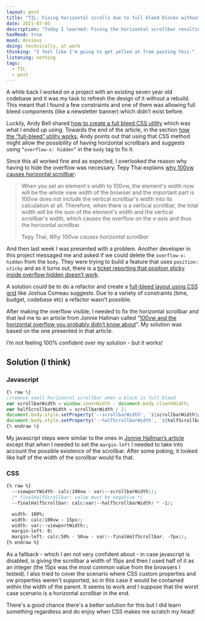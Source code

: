 ```yaml
---
layout: post
title: "TIL: Fixing horizontal scrolls due to full bleed blocks without overflow: hidden"
date: 2021-07-05
description: "Today I learned: Fixing the horizontal scrollbar resulting from a full bleed utility without overflow: hidden."
hasMood: true
mood: Anxious
doing: technically, at work
thinking: "I feel like I'm going to get yelled at from posting this."
listening: nothing
tags: 
  - TIL
  - post
---
```


<p>A while back I worked on a project with an existing seven year old codebase and it was my task to refresh the design of it without a rebuild. This meant that I found a few constraints and one of them was allowing full bleed components (like a newsletter banner) which didn’t exist before.</p>

<p>Luckily, Andy Bell shared <a href="https://piccalil.li/tutorial/creating-a-full-bleed-css-utility/">how to create a full bleed CSS utility</a> which was what I ended up using. Towards the end of the article, in the section <a href="https://piccalil.li/tutorial/creating-a-full-bleed-css-utility/#heading-how-the-%22full-bleed%22-utility-works">how the “full-bleed” utility works</a>, Andy points out that using that CSS method might allow the possibility of having horizontal scrollbars and suggests using <code>“overflow-x: hidden”</code> in the <code>body</code> tag to fix it.</p>

<p>Since this all worked fine and as expected, I overlooked the reason why having to hide the overflow was necessary. Tepy Thai explains <a href="https://tepy.dev/til/why-100vw-causes-horizontal-scroll">why 100vw causes horizontal scrollbar</a>:</p>

<blockquote cite="https://tepy.dev/til/why-100vw-causes-horizontal-scroll">
  <p>When you set an element's width to 100vw, the element's width now will be the whole view width of the browser and the important part is 100vw does not include the vertical scrollbar's width into its calculation at all. Therefore, when there is a vertical scrollbar, the total width will be the sum of the element's width and the vertical scrollbar's width, which causes the overflow on the x-axis and thus the horizontal scrollbar.</p>
  <footer>Tepy Thai, <cite>Why 100vw causes horizontal scrollbar</cite></footer>
</blockquote>

<p>And then last week I was presented with a problem. Another developer in this project messaged me and asked if we could delete the <code>overflow-x: hidden</code> from the <code>body</code>. They were trying to build a feature that uses <code>position: sticky</code> and as it turns out, there is a <a href="https://github.com/w3c/csswg-drafts/issues/865">ticket reporting that position sticky inside overflow hidden doesn’t work</a>.</p>

<p>A solution could be to do a refactor and create a <a href="https://www.joshwcomeau.com/css/full-bleed/">full-bleed layout using CSS grid</a> like Joshua Comeau suggests. Due to a variety of constraints (time, budget, codebase etc) a refactor wasn’t possible.</p>

<p>After making the overflow visible, I needed to fix the horizontal scrollbar and that led me to an article from Jonnie Hallman called “<a href="https://destroytoday.com/blog/100vw-and-the-horizontal-overflow-you-probably-didnt-know-about">100vw and the horizontal overflow you probably didn’t know about</a>”. My solution was based on the one presented in that article.</p>

<p>I’m not feeling 100% confident over my solution - but it works!</p>

## Solution (I think)

### Javascript

``` js
{% raw %}
//remove small horizontal scrollbar when a block is full bleed
var scrollbarWidth = window.innerWidth - document.body.clientWidth;
var halfScrollbarWidth = scrollbarWidth / 2;
document.body.style.setProperty('--scrollbarWidth', `${scrollbarWidth}px`);
document.body.style.setProperty('--halfScrollbarWidth', `${halfScrollbarWidth}px`);
{% endraw %}
```
<p>My javascript steps were similar to the ones in <a href="https://destroytoday.com/blog/100vw-and-the-horizontal-overflow-you-probably-didnt-know-about">Jonnie Hallman’s article</a> except that when I needed to set the <code>margin-left</code> I needed to take into account the possible existence of the scrollbar. After some poking, it looked like half of the width of the scrollbar would fix that.</p>

### CSS

``` css
{% raw %}
  --viewportWidth: calc(100vw - var(--scrollbarWidth));
  /* finalHalfScrollbar: value must be negative */
  --finalHalfScrollbar: calc(var(--halfScrollbarWidth) * -1);

  width: 100%;
  width: calc(100vw - 15px);
  width: var(--viewportWidth);
  margin-left: 0;
  margin-left: calc(50% - 50vw - var(--finalHalfScrollbar, -7px));
{% endraw %}
```

<p>As a fallback - which I am not very confident about - in case javascript is disabled, is giving the scrollbar a width of 15px and then I used half of it as an integer (the 15px was the most common value from the browsers I tested). I also tried to cover the scenario where CSS custom properties and vw properties weren't supported, so in this case it would be contained within the width of the parent. It seems to work and I suppose that the worst case scenario is a horizontal scrollbar in the end.</p>

<p>There's a good chance there's a better solution for this but I did learn something regardless and do enjoy when CSS makes me scratch my head!</p>

